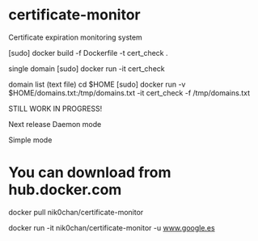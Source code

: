# certificate-monitor
Certificate expiration monitoring system

[sudo] docker build -f Dockerfile -t cert_check .

single domain 
[sudo] docker run  -it cert_check <domain> 

domain list (text file)
cd $HOME
[sudo] docker run -v $HOME/domains.txt:/tmp/domains.txt -it cert_check -f /tmp/domains.txt 

STILL WORK IN PROGRESS! 

Next release Daemon mode

Simple mode  
# You can download from hub.docker.com 

docker pull nik0chan/certificate-monitor
  
docker run -it nik0chan/certificate-monitor -u www.google.es 
